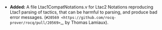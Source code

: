 - **Added:**
  A file Ltac1CompatNotations.v for Ltac2 Notations reproducing Ltac1 parsing of tactics,
  that can be harmful to parsing, and produce bad error messages.
  (`#20569 <https://github.com/rocq-prover/rocq/pull/20569>`_,
  by Thomas Lamiaux).
